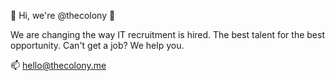 👋 Hi, we're @thecolony 👋

We are changing the way IT recruitment is hired. The best talent for the best opportunity.
Can't get a job? We help you.

📫 hello@thecolony.me
